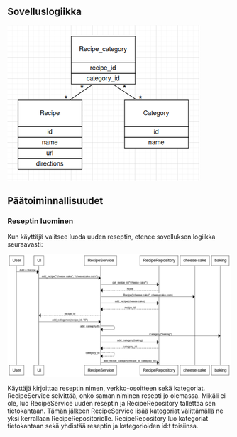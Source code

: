 ## Sovelluslogiikka

![arkkitehtuuri](./kuvat/arkkitehtuuri.png)

## Päätoiminnallisuudet

### Reseptin luominen

Kun käyttäjä valitsee luoda uuden reseptin, etenee sovelluksen logiikka seuraavasti:

![sekvenssi-reseptin-lisaaminen](./kuvat/sekvenssi-reseptin-lisaaminen.png)

Käyttäjä kirjoittaa reseptin nimen, verkko-osoitteen sekä kategoriat.
RecipeService selvittää, onko saman niminen resepti jo olemassa. Mikäli ei ole, luo RecipeService uuden reseptin ja RecipeRepository tallettaa sen tietokantaan.
Tämän jälkeen RecipeService lisää kategoriat välittämällä ne yksi kerrallaan RecipeRepositoriolle. RecipeRepository luo kategoriat tietokantaan sekä yhdistää reseptin ja kategorioiden id:t toisiinsa.
